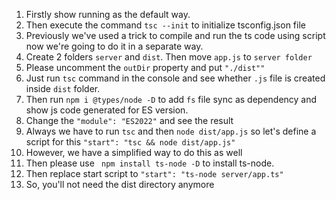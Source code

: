 1. Firstly show running as the default way.
2. Then execute the command `tsc --init` to initialize tsconfig.json file
3. Previously we've used a trick to compile and run the ts code using script now we're going to do it in a separate way.
4. Create 2 folders `server` and `dist`. Then move `app.js` to `server folder`
5. Please uncomment the `outDir` property and put `"./dist""`
6. Just run `tsc` command in the console and see whether `.js` file is created inside `dist` folder.
7. Then run `npm i @types/node -D` to add `fs` file sync as dependency and show js code generated for ES version.
8. Change the `"module": "ES2022"` and see the result
9. Always we have to run `tsc` and then `node dist/app.js` so let's define a script for this `"start": "tsc && node dist/app.js"`
10. However, we have a simplified way to do this as well
11. Then please use ` npm install ts-node -D` to install ts-node.
12. Then replace start script to `"start": "ts-node server/app.ts"`
13. So, you'll not need the dist directory anymore